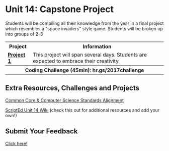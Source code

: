 # Unit 14: Capstone Project

Students will be compiling all their knowledge from the year in a final project which resembles a "space invaders" style game. Students will be broken up into groups of 2-3

<table>
<tr>
	<th>Project</th>
	<th>Information</th>
</tr>
<tr>
	<td><strong><a href="projects/project1">Project 1</a></strong></td>
	<td>This project will span several days. Students are expected to embrace their creativity </td>

<tr>
	<th align="center" colspan="3">Coding Challenge (45min): hr.gs/2017challenge  </th>
</tr>
</table>


## Extra Resources, Challenges and Projects

[Common Core & Computer Science Standards Alignment](csStandards.md)

<a href="https://github.com/ScriptEdcurriculum/curriculum2016/wiki/foundationsCourse#unit-14-capstone-project">ScriptEd Unit 14 Wiki</a> (check this out for additional resources and add your own!)

## Submit Your Feedback
<a href="https://docs.google.com/forms/d/e/1FAIpQLSfx0wkLyw_jSOhWR2yY8GTR8TV2NXYZc40us7aPHnl9bO6WAQ/viewform">Click here!</a>

